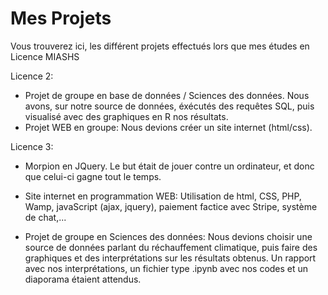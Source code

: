 # Mes Projets
Vous trouverez ici, les différent projets effectués lors que mes études en Licence MIASHS

Licence 2:
- Projet de groupe en base de données / Sciences des données. 
Nous avons, sur notre source de données, éxécutés des requêtes SQL, puis visualisé avec des graphiques en R nos résultats.
- Projet WEB en groupe:
Nous devions créer un site internet (html/css).

Licence 3: 
- Morpion en JQuery. 
Le but était de jouer contre un ordinateur, et donc que celui-ci gagne tout le temps. 

- Site internet en programmation WEB:
Utilisation de html, CSS, PHP, Wamp, javaScript (ajax, jquery), paiement factice avec Stripe, système de chat,...

- Projet de groupe en Sciences des données:
Nous devions choisir une source de données parlant du réchauffement climatique, puis faire des graphiques et des interprétations sur les résultats obtenus.
Un rapport avec nos interprétations, un fichier type .ipynb avec nos codes et un diaporama étaient attendus. 


